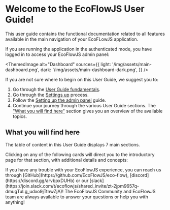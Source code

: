 # Welcome to the EcoFlowJS User Guide!

This user guide contains the functional documentation related to all features available in the main navigation of your EcoFLowJS application.

If you are running the application in the authenticated mode, you have logged in to access your EcoFlowJS admin panel:

<ThemedImage
alt="Dashboard"
sources={{
    light: '/img/assets/main-dashboard.png',
    dark: '/img/assets/main-dashboard-dark.png',
  }}
/>

If you are not sure where to begin on this User Guide, we suggest you to:

1. Go through the [User Guide fundamentals](./guide-fundamentals).
2. Go through the [Settings up](./setting-up-application) process.
3. Follow the [Setting up the admin panel](./setting-up-the-admin-panel) guide.
4. Continue your journey through the various User Guide sections. The ["What you will find here"](#what-you-will-find-here) section gives you an overview of the available topics.

## What you will find here

The table of content in this User Guide displays 7 main sections.

Clicking on any of the following cards will direct you to the introductory page for that section, with additional details and concepts:

<Admonition type="info" icon="😀" title="Welcome to the EcoFlowJS Community."> 
If you have any trouble with your EcoFlowJS experience, you can reach us through [GitHub](https://github.com/EcoFlowJS/eco-flow), [discord](https://discord.gg/arvbpxDUHb) or our [slack](https://join.slack.com/t/ecoflowjs/shared_invite/zt-2jpm9657q-dmugTuLg_udxo9jTtnwZjA)! The EcoFlowJS Community and EcoFlowJS team are always available to answer your questions or help you with anything!
</Admonition>
